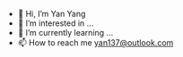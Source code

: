 - 👋 Hi, I’m Yan Yang
- 👀 I’m interested in ...
- 🌱 I’m currently learning ...
- 📫 How to reach me yan137@outlook.com

<!---
Aoinoaka/Aoinoaka is a ✨ special ✨ repository because its `README.md` (this file) appears on your GitHub profile.
You can click the Preview link to take a look at your changes.
--->
